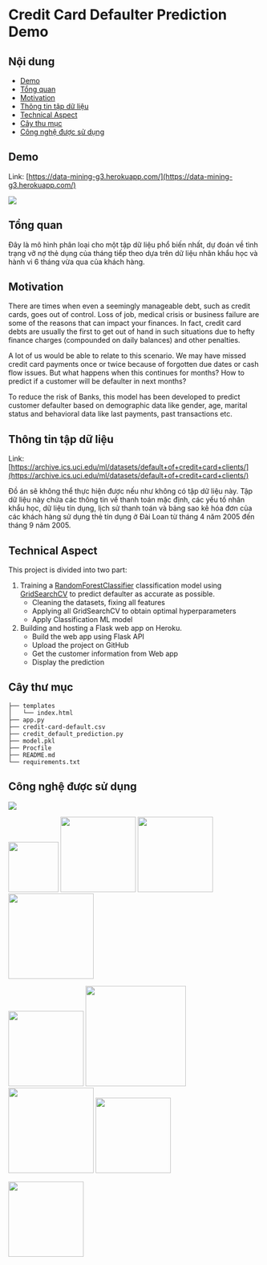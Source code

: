 # Credit Card Defaulter Prediction Demo

## Nội dung
  * [Demo](#demo)
  * [Tổng quan](#tongquan)
  * [Motivation](#motivation)
  * [Thông tin tập dữ liệu](#thongtintapdulieu)
  * [Technical Aspect](#technical-aspect)
  * [Cây thu mục](#caythumuc)  
  * [Công nghệ được sử dụng](#congngheduocsudung)
  
  

## Demo
Link: [https://data-mining-g3.herokuapp.com/](https://data-mining-g3.herokuapp.com/)

[![](https://imgur.com/ntPOS8O)](https://data-mining-g3.herokuapp.com/)


## Tổng quan
Đây là mô hình phân loại cho một tập dữ liệu phổ biến nhất, dự đoán về tình trạng vỡ nợ thẻ dụng của tháng tiếp theo dựa trên dữ liệu nhân khẩu học và hành vi 6 tháng vừa qua của khách hàng.

## Motivation
There are times when even a seemingly manageable debt, such as credit cards, goes out of control. Loss of job, medical crisis or business failure are some of the reasons that can impact your finances. In fact, credit card debts are usually the first to get out of hand in such situations due to hefty finance charges (compounded on daily balances) and other penalties.

A lot of us would be able to relate to this scenario. We may have missed credit card payments once or twice because of forgotten due dates or cash flow issues. But what happens when this continues for months? How to predict if a customer will be defaulter in next months?

To reduce the risk of Banks, this model has been developed to predict customer defaulter based on demographic data like gender, age, marital status and behavioral data like last payments, past transactions etc.

## Thông tin tập dữ liệu
Link: [https://archive.ics.uci.edu/ml/datasets/default+of+credit+card+clients/](https://archive.ics.uci.edu/ml/datasets/default+of+credit+card+clients/)

Đồ án sẽ không thể thực hiện được nếu như không có tập dữ liệu này. Tập dữ liệu này chứa các thông tin về thanh toán mặc định, các yếu tố nhân khẩu học, dữ liệu tín dụng, lịch sử thanh toán và bảng sao kê hóa đơn của các khách hàng sử dụng thẻ tín dụng ở Đài Loan từ tháng 4 năm 2005 đến tháng 9 năm 2005.

## Technical Aspect
This project is divided into two part:
1. Training a [RandomForestClassifier](https://scikit-learn.org/stable/modules/generated/sklearn.ensemble.RandomForestClassifier.html) classification model using [GridSearchCV](https://scikit-learn.org/stable/modules/generated/sklearn.model_selection.GridSearchCV.html) to predict defaulter as accurate as possible.
	- Cleaning the datasets, fixing all features
	- Applying all GridSearchCV to obtain optimal hyperparameters
	- Apply Classification ML model
2. Building and hosting a Flask web app on Heroku.
	- Build the web app using Flask API
	- Upload the project on GitHub
    - Get the customer information from Web app
    - Display the prediction 

## Cây thư mục
```
├── templates 
│   └── index.html
├── app.py
├── credit-card-default.csv
├── credit_default_prediction.py
├── model.pkl
├── Procfile
├── README.md
└── requirements.txt
```

## Công nghệ được sử dụng

![](https://forthebadge.com/images/badges/made-with-python.svg)

[<img target="_blank" src="https://numpy.org/images/logos/numpy.svg" width=100>](https://numpy.org)    [<img target="_blank" src="https://upload.wikimedia.org/wikipedia/commons/thumb/e/ed/Pandas_logo.svg/450px-Pandas_logo.svg.png" width=150>](https://pandas.pydata.org)    [<img target="_blank" src="https://scikit-learn.org/stable/_static/scikit-learn-logo-small.png" width=150>](https://scikit-learn.org/stable)   [<img target="_blank" src="https://www.statsmodels.org/stable/_images/statsmodels-logo-v2-horizontal.svg" width=170>](https://www.statsmodels.org)

[<img target="_blank" src="https://flask.palletsprojects.com/en/1.1.x/_images/flask-logo.png" width=150>](https://flask.palletsprojects.com/en/1.1.x/) [<img target="_blank" src="https://number1.co.za/wp-content/uploads/2017/10/gunicorn_logo-300x85.png" width=200>](https://gunicorn.org) [<img target="_blank" src="https://matplotlib.org/_static/logo2_compressed.svg" width=170>](https://matplotlib.org)      [<img target="_blank" src="https://seaborn.pydata.org/_static/logo-wide-lightbg.svg" width=150>](https://seaborn.pydata.org)

[<img target="_blank" src="https://jupyter.org/assets/nav_logo.svg" width=150>](https://jupyter.org)

